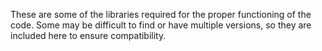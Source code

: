 These are some of the libraries required for the proper functioning of the code. Some may be difficult to find or have multiple versions, so they are included here to ensure compatibility.
